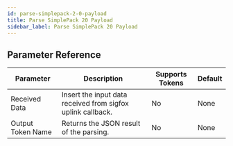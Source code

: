 ```yaml
---
id: parse-simplepack-2-0-payload
title: Parse SimplePack 20 Payload
sidebar_label: Parse SimplePack 20 Payload
---
```





## Parameter Reference
| Parameter | Description | Supports Tokens | Default |
| -- | -- | -- | -- |
| Received Data | Insert the input data received from sigfox uplink callback. | No | None |
| Output Token Name | Returns the JSON result of the parsing. | No | None |
